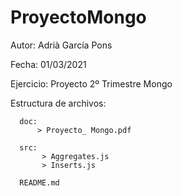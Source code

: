 # ProyectoMongo

Autor: Adrià García Pons

Fecha: 01/03/2021

Ejercicio: Proyecto 2º Trimestre Mongo

Estructura de archivos:

      doc:
          > Proyecto_ Mongo.pdf
      
      src:
           > Aggregates.js
           > Inserts.js
          
      README.md
